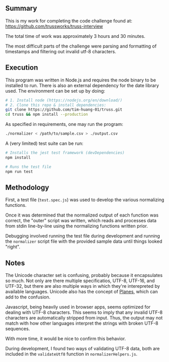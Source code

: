 ## Summary
This is my work for completing the code challenge
found at: https://github.com/trussworks/truss-interview

The total time of work was approximately 3 hours and 30 minutes.

The most difficult parts of the challenge were parsing and
formatting of timestamps and filtering out invalid utf-8 characters. 

## Execution
This program was written in Node.js and requires the node binary
to be installed to run. There is also an external dependency
for the date library used. The environment can be set up by doing:
```bash
# 1. Install node (https://nodejs.org/en/download/)
# 2. Clone this repo & install dependencies:
git clone https://github.com/tim-huang-01/truss.git
cd truss && npm install --production
```

As specified in requirements, one may run the program:
```bash
./normalizer < /path/to/sample.csv > ./output.csv
```

A (very limited) test suite can be run:
```bash
# Installs the jest test framework (devDependencies)
npm install

# Runs the test file
npm run test
```

## Methodology
First, a test file (`test.spec.js`) was used to
develop the various normalizing functions.

Once it was determined that the normalized output
of each function was correct, the "outer" script was
written, which reads and processes data from stdin
line-by-line using the normalizing functions written prior.

Debugging involved running the test file during development
and running the `normalizer` script file with the
provided sample data until things looked "right".

## Notes
The Unicode character set is confusing, probably
because it encapsulates so much. Not only are there multiple
specificatios, UTF-8, UTF-16, and UTF-32, but there are
also multiple ways in which they're interepreted by available languages.
Unicode also has the concept of [Planes](https://en.wikipedia.org/wiki/Plane_(Unicode)), which can add to the confusion.

Javascript, being heavily used in browser apps, seems optimized for
dealing with UTF-8 characters. This seems to imply that any invalid
UTF-8 characters are automatically stripped from input. Thus, the
output may not match with how other languages interpret the strings
with broken UTF-8 sequences.

With more time, it would be nice to confirm this behavior.

During development, I found two ways of validating UTF-8 data,
both are included in the `validateUtf8` function in `normalizerHelpers.js`.
